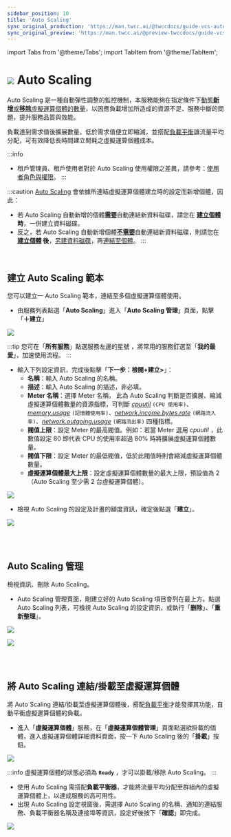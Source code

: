 ```yaml
---
sidebar_position: 10
title: 'Auto Scaling'
sync_original_production: 'https://man.twcc.ai/@twccdocs/guide-vcs-auto-sacling-zh'
sync_original_preview: 'https://man.twcc.ai/@preview-twccdocs/guide-vcs-auto-sacling-zh'
---
```


import Tabs from '@theme/Tabs';
import TabItem from '@theme/TabItem';

# ![](https://cos.twcc.ai/SYS-MANUAL/uploads/upload_fe3143064a67e3d04615d38683938427.png) Auto Scaling

Auto Scaling 是一種自動彈性調整的監控機制，本服務能夠在指定條件下<ins>動態**新增**或**移除**虛擬運算個體的數量</ins>，以因應負載增加所造成的資源不足、服務中斷的問題，提升服務品質與效能。

負載達到需求值後擴展數量，低於需求值便立即縮減，並搭配[負載平衡](./load-balancing.md)讓流量平均分配，可有效降低長時間建立閒耗之虛擬運算個體成本。

:::info
- 租戶管理員、租戶使用者對於 Auto Scaling 使用權限之差異，請參考：[<ins>使用者角色與權限</ins>](/docs/member-concepts-roles-permissions/twcc-services/networking-security#auto-scaling)。
:::

:::caution
[<ins>Auto Scaling</ins>](./auto-scaling.md) 會依據所連結虛擬運算個體建立時的設定而新增個體，因此：
- 若 Auto Scaling 自動新增的個體<ins>**需要**</ins>自動連結新資料磁碟，請您在 **[<ins>建立個體</ins>](../create/create-instances.md) 時**，一併建立資料磁碟。
- 反之，若 Auto Scaling 自動新增個體<ins>**不需要**</ins>自動連結新資料磁碟，則請您在 **[<ins>建立個體</ins>](../create/create-instances.md) 後**，[<ins>另建資料磁碟</ins>](../storage/create-data-disks.md)，再[<ins>連結至個體</ins>](../storage/view-attach-delete-disks.md#連結至虛擬運算個體)。
:::

<br/>


## 建立 Auto Scaling 範本

您可以建立一 Auto Scaling 範本，連結至多個虛擬運算個體使用。

<Tabs>

<TabItem value="TWCC 入口網站" label="TWCC 入口網站">

* 由服務列表點選「**Auto Scaling**」進入「**Auto Scaling 管理**」頁面，點擊「**＋建立**」

![](https://cos.twcc.ai/SYS-MANUAL/uploads/upload_5491a3fa25058a188c04c8adacde0f79.png)

:::tip
您可在「**所有服務**」點選服務左邊的星號 <i class="fa fa-star-o" aria-hidden="true"></i>，將常用的服務釘選至「**我的最愛**」，加速使用流程。
:::

* 輸入下列設定資訊，完成後點擊「**下一步：檢閱+建立>**」：
    * **名稱**：輸入 Auto Scaling 的名稱。
    * **描述**：輸入 Auto Scaling 的描述，非必填。
    * **Meter 名稱**：選擇 Meter 名稱， 此為 Auto Scaling 判斷是否擴展、縮減虛擬運算個體數量的資源指標，可判斷 <ins>*cpuutil*</ins> `(CPU 使用率)`、<ins>*memory.usage*</ins> `(記憶體使用率)`、<ins>*network.income.bytes.rate*</ins> `(網路流入率)`、<ins>*network.outgoing.usage*</ins> `(網路流出率)` 四種指標。
    * **閥值上限**：設定 Meter 的最高閥值。例如：若當 Meter 選用 *cpuutil* ，此數值設定 80 即代表 CPU 的使用率超過 80% 時將擴展虛擬運算個體數量。
    * **閥值下限**：設定 Meter 的最低閥值，低於此閥值時則會縮減虛擬運算個體數量。
    * **虛擬運算個體最大上限**：設定虛擬運算個體數量的最大上限，預設值為 2 （Auto Scaling 至少需 2 台虛擬運算個體）。

![](https://cos.twcc.ai/SYS-MANUAL/uploads/upload_d868aef30fe5e7d4fad60706a7b206d1.png)


* 檢視 Auto Scaling 的設定及計畫的額度資訊，確定後點選「**建立**」。

![](https://cos.twcc.ai/SYS-MANUAL/uploads/upload_0d5547a82935d854983faaaff1441aa9.png)

</TabItem>

<TabItem value="TWCC CLI" label="TWCC CLI (TBD)">

<br/>

</TabItem>

</Tabs>

<br/>

## Auto Scaling 管理

檢視資訊、刪除 Auto Scaling。

<Tabs>

<TabItem value="TWCC 入口網站" label="TWCC 入口網站">

* Auto Scaling 管理頁面，剛建立好的 Auto Scaling 項目會列在最上方。點選 Auto Scaling 列表，可檢視 Auto Scaling 的設定資訊，或執行「**删除**」、「**重新整理**」。

![](https://cos.twcc.ai/SYS-MANUAL/uploads/upload_eee7f8c6944a35087428960db9d26dce.png)

![](https://cos.twcc.ai/SYS-MANUAL/uploads/upload_846fd28c8f9c42456c22ae6f5b1575b0.png)

</TabItem>

<TabItem value="TWCC CLI" label="TWCC CLI (TBD)">

<br/>

</TabItem>

</Tabs>

<br/>


## 將 Auto Scaling 連結/掛載至虛擬運算個體

將 Auto Scaling 連結/掛載至虛擬運算個體後，搭配[負載平衡](./load-balancing.md)才能發揮其功能，自動平衡虛擬運算個體的負載。

<Tabs>

<TabItem value="TWCC 入口網站" label="TWCC 入口網站">

*  進入「**虛擬運算個體**」服務，在「**虛擬運算個體管理**」頁面點選欲掛載的個體，進入虛擬運算個體詳細資料頁面，按一下 Auto Scaling 後的「**掛載**」按鈕。

![](https://cos.twcc.ai/SYS-MANUAL/uploads/upload_db56a399662fec868f71cc242f585682.png)

:::info
虛擬運算個體的狀態必須為 <b>`Ready`</b> ，才可以掛載/移除 Auto Scaling。
:::

* 使用 Auto Scaling 需搭配**負載平衡器**，才能將流量平均分配至群組內的虛擬運算個體上，以達成服務的高可用性。
* 出現 Auto Scaling 設定視窗後，需選擇 Auto Scaling 的名稱、通知的連結服務、負載平衡器名稱及連接埠等資訊，設定好後按下「**確認**」即完成。
    
![](https://cos.twcc.ai/SYS-MANUAL/uploads/upload_982b1da32467ef04536b5a7897bbd197.png)

</TabItem>

<TabItem value="TWCC CLI" label="TWCC CLI (TBD)">

<br/>

</TabItem>

</Tabs>
